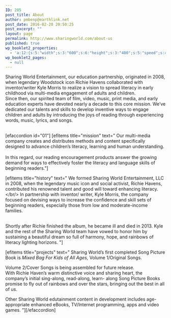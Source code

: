 ```yaml
---
ID: 285
post_title: About
author: pmbenp@earthlink.net
post_date: 2016-02-20 20:50:25
post_excerpt: ""
layout: page
permalink: http://www.sharingworld.com/about-us
published: true
wp_booklet2_properties:
  - 'a:12:{s:5:"width";s:3:"600";s:6:"height";s:3:"400";s:5:"speed";s:4:"1000";s:5:"delay";s:4:"5000";s:9:"direction";s:3:"LTR";s:14:"arrows_enabled";b:0;s:20:"page_numbers_enabled";b:1;s:14:"cover_behavior";s:4:"open";s:7:"padding";s:2:"10";s:18:"thumbnails_enabled";b:0;s:13:"popup_enabled";s:0:"";s:5:"theme";s:7:"default";}'
wp_booklet2_pages:
  - null
---
```

Sharing World Entertainment, our education partnership, originated in 2008, when legendary Woodstock icon Richie Havens collaborated with inventor/writer Kyle Morris to realize a vision to spread literacy in early childhood via  multi-media engagement of adults and children.
<br/>
Since then, our spirited team of film, video, music, print media, and early education experts have devoted nearly a decade to this core mission. We’ve dedicated our talents and skills to develop inventive ways to engage children and adults by introducing the joys of reading through experiencing words, music, lyrics, and songs.

<br/>
[efaccordion id="01"] [efitems title="mission" text="
Our multi-media company creates and distributes methods and content specifically designed to advance children’s literacy, learning and human understanding. <br/></br/> In this regard, our reading encouragement products answer the growing demand for ways to effectively foster the literacy and language skills of beginning readers."]

[efitems title="history" text="
We formed Sharing World Entertainment, LLC in 2008, when the legendary music icon and social activist, Richie Havens, contributed his renowned talent and good will toward enhancing literacy. <br/></br/> In partnership with inventor/ writer, Kyle Morris, the company focused on devising ways to increase the confidence and skill sets of beginning readers, especially those from low and moderate-income families.

 <br/>
Shortly after Richie finished the album, he became ill and died in 2013.  Kyle and the rest of the Sharing World team have vowed to honor him by sustaining a beautiful dream so full  of harmony, hope, and rainbows of literacy lighting horizons. "]

[efitems title="projects" text="
Sharing World’s first completed Song Picture Book is <em>Mixed Bag For Kids of All Ages,</em> Volume 1/Original Songs.
<br/>

Volume 2/Cover Songs is being assembled for future release.
<br/>
With Richie Haven’s warm distinctive voice and sharing heart, the company’s initial sing-along, read-along, learn- along Song Picture Books promise to fly out of rainbows    and over the stars, bringing out the best in all of us.
<br/>

Other Sharing World edutainment content in development includes age-appropriate enhanced eBooks, TV/Internet programming, apps and video games.
"][/efaccordion]